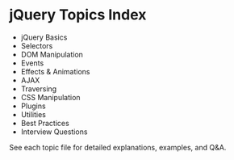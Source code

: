 # jQuery Topics Index

- jQuery Basics
- Selectors
- DOM Manipulation
- Events
- Effects & Animations
- AJAX
- Traversing
- CSS Manipulation
- Plugins
- Utilities
- Best Practices
- Interview Questions

See each topic file for detailed explanations, examples, and Q&A.
